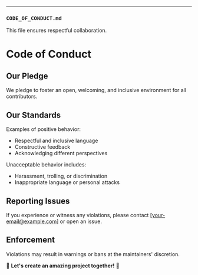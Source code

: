 
---

### `CODE_OF_CONDUCT.md`
This file ensures respectful collaboration.  


# Code of Conduct  

## Our Pledge  
We pledge to foster an open, welcoming, and inclusive environment for all contributors.  

## Our Standards  
Examples of positive behavior:  
- Respectful and inclusive language  
- Constructive feedback  
- Acknowledging different perspectives  

Unacceptable behavior includes:  
- Harassment, trolling, or discrimination  
- Inappropriate language or personal attacks  

## Reporting Issues  
If you experience or witness any violations, please contact [your-email@example.com] or open an issue.  

## Enforcement  
Violations may result in warnings or bans at the maintainers' discretion.  

💙 **Let's create an amazing project together!** 🚀  
